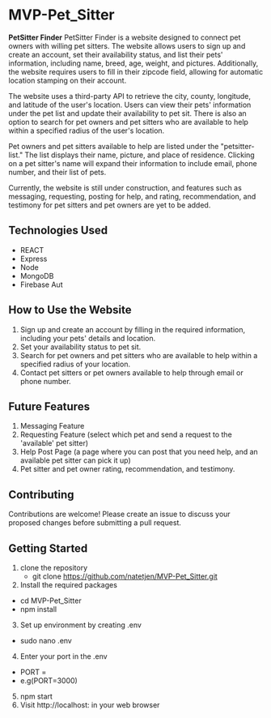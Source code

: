 # MVP-Pet_Sitter

**PetSitter Finder**
PetSitter Finder is a website designed to connect pet owners with willing pet sitters. The website allows users to sign up and create an account, set their availability status, and list their pets' information, including name, breed, age, weight, and pictures. Additionally, the website requires users to fill in their zipcode field, allowing for automatic location stamping on their account.

The website uses a third-party API to retrieve the city, county, longitude, and latitude of the user's location. Users can view their pets' information under the pet list and update their availability to pet sit. There is also an option to search for pet owners and pet sitters who are available to help within a specified radius of the user's location.

Pet owners and pet sitters available to help are listed under the "petsitter-list." The list displays their name, picture, and place of residence. Clicking on a pet sitter's name will expand their information to include email, phone number, and their list of pets.

Currently, the website is still under construction, and features such as messaging, requesting, posting for help, and rating, recommendation, and testimony for pet sitters and pet owners are yet to be added.

## **Technologies Used**
- REACT
- Express
- Node
- MongoDB
- Firebase Aut

## **How to Use the Website**
1. Sign up and create an account by filling in the required information, including your pets' details and location.
2. Set your availability status to pet sit.
3. Search for pet owners and pet sitters who are available to help within a specified radius of your location.
4. Contact pet sitters or pet owners available to help through email or phone number.

## **Future Features**
1. Messaging Feature
2. Requesting Feature (select which pet and send a request to the 'available' pet sitter)
3. Help Post Page (a page where you can post that you need help, and an available pet sitter can pick it up)
4. Pet sitter and pet owner rating, recommendation, and testimony.

## **Contributing**
Contributions are welcome! Please create an issue to discuss your proposed changes before submitting a pull request.

## **Getting Started**
1. clone the repository
   - git clone https://github.com/natetjen/MVP-Pet_Sitter.git
2. Install the required packages
  - cd MVP-Pet_Sitter
  - npm install
3. Set up environment by creating .env
  - sudo nano .env
4. Enter your port in the .env
  - PORT = <whatever port you want>
  - e.g(PORT=3000)
5. npm start
6. Visit http://localhost:<whatever port you enter> in your web browser
